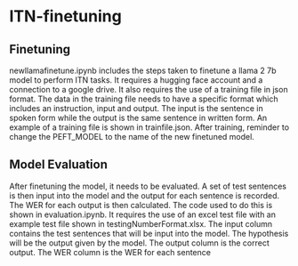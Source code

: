 # ITN-finetuning

## Finetuning
newllamafinetune.ipynb includes the steps taken to finetune a llama 2 7b model to perform ITN tasks. It requires a hugging face account and a connection to a google drive. It also requires the use of a training file in json format. The data in the training file needs to have a specific format which includes an instruction, input and output. The input is the sentence in spoken form while the output is the same sentence in written form. An example of a training file is shown in trainfile.json. After training, reminder to change the PEFT_MODEL to the name of the new finetuned model.

## Model Evaluation
After finetuning the model, it needs to be evaluated. A set of test sentences is then input into the model and the output for each sentence is recorded. The WER for each output is then calculated. The code used to do this is shown in evaluation.ipynb. It requires the use of an excel test file with an example test file shown in testingNumberFormat.xlsx. The input column contains the test sentences that will be input into the model. The hypothesis will be the output given by the model. The output column is the correct output. The WER column is the WER for each sentence

